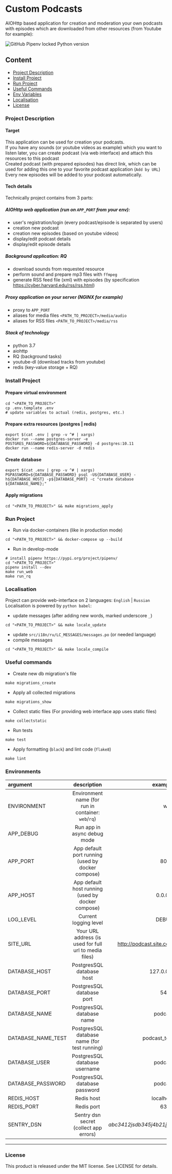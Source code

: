 # Custom Podcasts
AIOHttp based application for creation and moderation your own podcasts with episodes 
which are downloaded from other resources (from Youtube for example):

![GitHub Pipenv locked Python version](https://img.shields.io/github/pipenv/locked/python-version/DmitryBurnaev/podcast)

## Content
+ [Project Description](#project-description)
+ [Install Project](#install-project)
+ [Run Project](#run-project)
+ [Useful Commands](#useful-commands)
+ [Env Variables](#environments)
+ [Localisation](#localisation)
+ [License](#license)


### Project Description

#### Target 
This application can be used for creation your podcasts. <br/>
If you have any sounds (or youtube videos as example) which you want to listen later, you can create podcast (via web interface) and attach this resources to this podcast <br/>
Created podcast (with prepared episodes) has direct link, which can be used for adding this one to your favorite podcast application (`Add by URL`) <br />
Every new episodes will be added to your podcast automatically.

#### Tech details
Technically project contains from 3 parts:
##### AIOHttp web application (run on `APP_PORT` from your env): 
  + user's registration/login (every podcast/episode is separated by users)
  + creation new podcast
  + creation new episodes (based on youtube videos)
  + display/edit podcast details
  + display/edit episode details

##### Background application: RQ 
  + download sounds from requested resource
  + perform sound and prepare mp3 files with `ffmpeg`
  + generate RSS feed file (xml) with episodes (by specification https://cyber.harvard.edu/rss/rss.html)  

##### Proxy application on your server (NGINX for example)
  + proxy to `APP_PORT`
  + aliases for media files `<PATH_TO_PROJECT>/media/audio`
  + aliases for RSS files `<PATH_TO_PROJECT>/media/rss`

##### Stack of technology
+ python 3.7
+ aiohttp
+ RQ (background tasks)
+ youtube-dl (download tracks from youtube)
+ redis (key-value storage + RQ)

### Install Project

#### Prepare virtual environment
```shell script
cd "<PATH_TO_PROJECT>"
cp .env.template .env
# update variables to actual (redis, postgres, etc.)
```

#### Prepare extra resources (postgres | redis)
```shell script
export $(cat .env | grep -v ^# | xargs)
docker run --name postgres-server -e POSTGRES_PASSWORD=${DATABASE_PASSWORD} -d postgres:10.11
docker run --name redis-server -d redis
```

#### Create database
```shell script
export $(cat .env | grep -v ^# | xargs)
PGPASSWORD=${DATABASE_PASSWORD} psql -U${DATABASE_USER} -h${DATABASE_HOST} -p${DATABASE_PORT} -c "create database ${DATABASE_NAME};"
```
#### Apply migrations
```shell script
cd "<PATH_TO_PROJECT>" && make migrations_apply
```


### Run Project

+ Run via docker-containers (like in production mode)
```shell script
cd "<PATH_TO_PROJECT>" && docker-compose up --build
```

+ Run in develop-mode
```shell script
# install pipenv https://pypi.org/project/pipenv/
cd "<PATH_TO_PROJECT>"
pipenv install --dev
make run_web
make run_rq
```

### Localisation

Project can provide web-interface on 2 languages: `English` | `Russian` <br />
Localisation is powered by `python babel`:
+ update messages (after adding new words, marked underscore `_`)
```shell script
cd "<PATH_TO_PROJECT>" && make locale_update
```
+ update `src/i18n/ru/LC_MESSAGES/messages.po` (or needed language)
+ compile messages
```shell script
cd "<PATH_TO_PROJECT>" && make locale_compile
```

### Useful commands

+ Create new db migration's file 
```shell script
make migrations_create
```
+ Apply all collected migrations
```shell script
make migrations_show
```
+ Collect static files (For providing web interface app uses static files)
```shell script
make collectstatic
```
+ Run tests
```shell script
make test
```
+ Apply formatting (`black`) and lint code (`flake8`)
```shell script
make lint
```


### Environments

| argument | description | example |
|:------------- |:-------------:| ------:|
| ENVIRONMENT| Environment name (for run in container: `web`/`rq`) | web|
| APP_DEBUG| Run app in async debug mode | 0 |
| APP_PORT| App default port running (used by docker compose) | 8000|
| APP_HOST| App default host running (used by docker compose) | 0.0.0.0|
| LOG_LEVEL| Current logging level | DEBUG|
| SITE_URL| Your URL address (is used for full url to media files) | http://podcast.site.com|
| DATABASE_HOST| PostgresSQL database host | 127.0.0.1|
| DATABASE_PORT| PostgresSQL database port | 5432|
| DATABASE_NAME | PostgresSQL database name | podcast|
| DATABASE_NAME_TEST | PostgresSQL database name (for test running) | podcast_test|
| DATABASE_USER| PostgresSQL database username | podcast|
| DATABASE_PASSWORD| PostgresSQL database password | podcast|
| REDIS_HOST| Redis host | localhost|
| REDIS_PORT| Redis port | 6379|
| SENTRY_DSN| Sentry dsn secret (collect app errors) | _abc3412jsdb345j4b21jfdf_|

* * *

### License

This product is released under the MIT license. See LICENSE for details.
